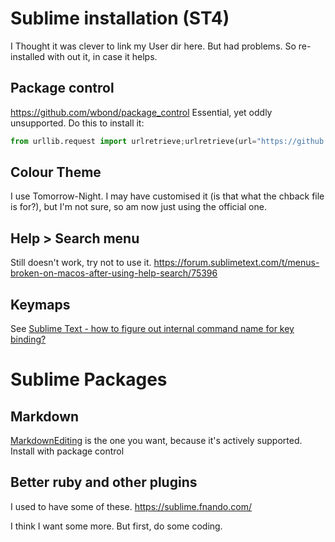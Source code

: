 # Sublime installation (ST4)

I Thought it was clever to link my User dir here. But had problems. So re-installed with out it, in case it helps.


## Package control
https://github.com/wbond/package_control
Essential, yet oddly unsupported. Do this to install it:

```python
from urllib.request import urlretrieve;urlretrieve(url="https://github.com/wbond/package_control/releases/latest/download/Package.Control.sublime-package", filename=sublime.installed_packages_path() + '/Package Control.sublime-package')
```

## Colour Theme
I use Tomorrow-Night. I may have customised it (is that what the chback file is for?), but I'm not sure, so am now just using the official one.

## Help > Search menu
Still doesn't work, try  not to use it.
https://forum.sublimetext.com/t/menus-broken-on-macos-after-using-help-search/75396

## Keymaps
See [Sublime Text - how to figure out internal command name for key binding?](https://stackoverflow.com/questions/18881872/sublime-text-how-to-figure-out-internal-command-name-for-key-binding)

# Sublime Packages
## Markdown
[MarkdownEditing](https://packagecontrol.io/packages/MarkdownEditing) is the one you want, because it's actively supported. Install with package control

## Better ruby and other plugins
I used to have some of these.
https://sublime.fnando.com/

I think I want some more.
But first, do some coding.